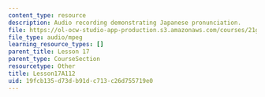 ```yaml
---
content_type: resource
description: Audio recording demonstrating Japanese pronunciation.
file: https://ol-ocw-studio-app-production.s3.amazonaws.com/courses/21g-504-japanese-iv-spring-2009/19fcb135d73db91dc713c26d755719e0_Lesson17A112.mp3
file_type: audio/mpeg
learning_resource_types: []
parent_title: Lesson 17
parent_type: CourseSection
resourcetype: Other
title: Lesson17A112
uid: 19fcb135-d73d-b91d-c713-c26d755719e0
---
```

